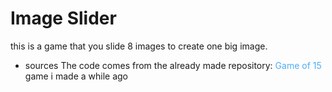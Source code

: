 # Image Slider

this is a game that you slide 8 images to create one big image.

- sources
The code comes from the already made repository: <a href="https://www.novurix.com/Game-of-15" style="text-decoration:none; color:rgb(78, 173, 245)">Game of 15</a> game i made a while ago